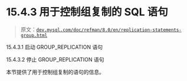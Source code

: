 # 15.4.3 用于控制组复制的 SQL 语句

> 原文：[`dev.mysql.com/doc/refman/8.0/en/replication-statements-group.html`](https://dev.mysql.com/doc/refman/8.0/en/replication-statements-group.html)

15.4.3.1 启动 GROUP_REPLICATION 语句

15.4.3.2 停止 GROUP_REPLICATION 语句

本节提供了用于控制组复制的语句的信息。
